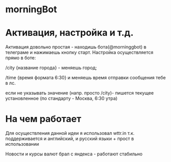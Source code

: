 # morningBot

# Активация, настройка и т.д.
Активация довольно простая - находишь бота(@morninggbot) в телеграме и нажимаешь кнопку старт. Настройка осуществляется прямо в боте:

 /city {название города} - меняешь город;

 /time {время формата 6:30} и меняешь время отправки сообщения тебе в лс.

если не указывать значение (напр. просто /city)- пишется текущее установленное (по стандарту - Москва, 6:30 утра)

# На чем работает
Для осуществления данной идеи я использовал wttr.in т.к. поддерживается и английский, и русский языки + прост в использовании

Новости и курсы валют брал с яндекса - работают стабильно
